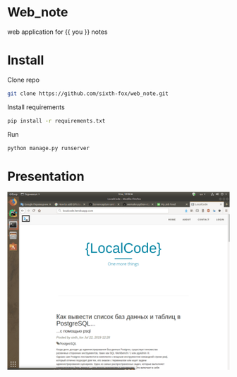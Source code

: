 # Web_note
web application for {{ you }} notes

# Install
Clone repo
```bash
git clone https://github.com/sixth-fox/web_note.git
```
Install requirements
```bash
pip install -r requirements.txt
```
Run
```bash
python manage.py runserver
```
# Presentation
![](readme.gif)
